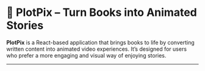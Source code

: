 # 📖 PlotPix – Turn Books into Animated Stories

**PlotPix** is a React-based application that brings books to life by converting written content into animated video experiences. It’s designed for users who prefer a more engaging and visual way of enjoying stories.

---
